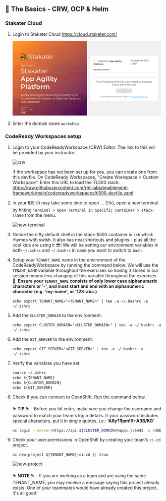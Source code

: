 ## 🐌 The Basics - CRW, OCP & Helm

### Stakater Cloud

1. Login to Stakater Cloud https://cloud.stakater.com/

    ![sc-login-page](./images/stakater-cloud-login-page.png)

2. Enter the domain name `workshop`


### CodeReady Workspaces setup

1. Login to your CodeReadyWorkspace (CRW) Editor. The link to this will be provided by your instructor.

    ![crw](./images/crw.png)

    <p class="warn">
    If the workspace has not been set up for you, you can create one from this devfile. On CodeReady Workspaces, "Create Workspace > Custom Workspace". Enter this URL to load the TL500 stack:</br>
    <span style="color:blue;"><a href="https://raw.githubusercontent.com/rht-labs/enablement-framework/main/codereadyworkspaces/tl500-devfile.yaml">https://raw.githubusercontent.com/rht-labs/enablement-framework/main/codereadyworkspaces/tl500-devfile.yaml</a><span>
    </p>

2. In your IDE (it may take some time to open ... ⏰☕️), open a new terminal by hitting `Terminal > Open Terminal in Specific Container > stack-tl500` from the menu.

    ![new-terminal](./images/new-terminal.png)

3. Notice the nifty default shell in the stack-tl500 container is `zsh` which rhymes with swish. It also has neat shortcuts and plugins - plus all the cool kids are using it 😎! We will be setting our environment variables in both `~/.zshrc` and `~/.bashrc` in case you want to switch to `bash`.

4. Setup your `TENANT_NAME` name in the environment of the CodeReadyWorkspace by running the command below. We will use the `TENANT_NAME` variable throughout the exercises so having it stored in our session means less changing of this variable throughout the exercises 💪. **Ensure your `TENANT_NAME` consists of only lower case alphanumeric characters or '-', and must start and end with an alphanumeric character (e.g. 'my-name',  or '123-abc.)**

    ```bash#test
    echo export TENANT_NAME="<TENANT_NAME>" | tee -a ~/.bashrc -a ~/.zshrc
    ```

5. Add the `CLUSTER_DOMAIN` to the environment:

    ```bash#test
    echo export CLUSTER_DOMAIN="<CLUSTER_DOMAIN>" | tee -a ~/.bashrc -a ~/.zshrc
    ```

6. Add the `GIT_SERVER` to the environment:

    ```bash#test
    echo export GIT_SERVER="<GIT_SERVER>" | tee -a ~/.bashrc -a ~/.zshrc
    ```

7. Verify the variables you have set:

    ```zsh#test
    source ~/.zshrc
    echo ${TENANT_NAME}
    echo ${CLUSTER_DOMAIN}
    echo ${GIT_SERVER}
    ```

8. Check if you can connect to OpenShift. Run the command below.

    <p class="tip">
    ⛷️ <b>TIP</b> ⛷️ - Before you hit enter, make sure you change the username and password to match your team's login details. If your password includes special characters, put it in single quotes, i.e.: <strong>'A8y?Rpm!9+A3B/KG'</strong>
    </p>

    ```bash
    oc login --server=https://api.${CLUSTER_DOMAIN##apps.}:6443 -u <USERNAME> -p <PASSWORD>
    ```

9. Check your user permissions in OpenShift by creating your team's `ci-cd` project. 

    ```bash#test
    oc new-project ${TENANT_NAME}-ci-cd || true
    ```

    ![new-project](./images/new-project.png)

    <p class="warn">
        ⛷️ <b>NOTE</b> ⛷️ - If you are working as a team and are using the same TENANT_NAME, you may receive a message saying this project already exists. One of your teammates would have already created this project. It's all good!
    </p>
